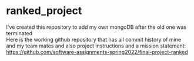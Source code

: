 # ranked_project
I've  created this repository to add my own mongoDB after the old one was terminated <br/>
Here is the working github repository that has all commit history of mine and my team mates and also project instructions and a mission statement: 
https://github.com/software-assignments-spring2022/final-project-ranked
